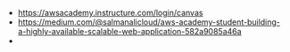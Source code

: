 - https://awsacademy.instructure.com/login/canvas
- https://medium.com/@salmanalicloud/aws-academy-student-building-a-highly-available-scalable-web-application-582a9085a46a
- 

